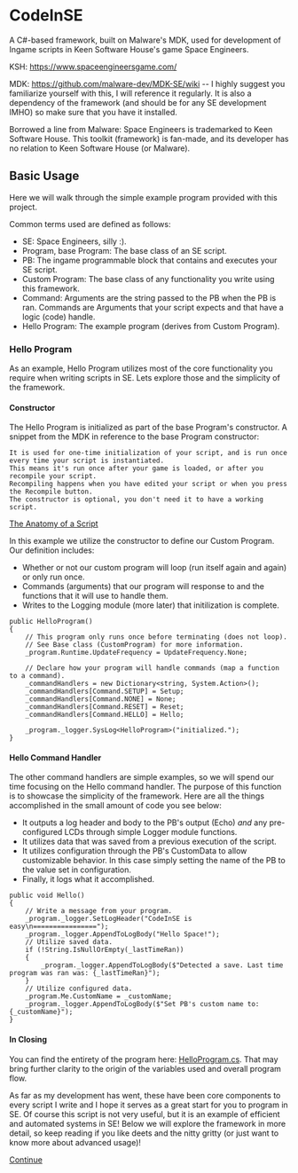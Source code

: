 # CodeInSE
A C#-based framework, built on Malware's MDK, used for development of Ingame scripts in Keen Software House's game Space Engineers.

KSH: https://www.spaceengineersgame.com/

MDK: https://github.com/malware-dev/MDK-SE/wiki -- I highly suggest you
familiarize yourself with this, I will reference it regularly. It is also
a dependency of the framework (and should be for any SE development IMHO)
so make sure that you have it installed.

Borrowed a line from Malware:
Space Engineers is trademarked to Keen Software House. This toolkit (framework) is fan-made, and its developer has no relation to Keen Software House (or Malware).

## Basic Usage
Here we will walk through the simple example program provided with this project.

Common terms used are defined as follows:
* SE: Space Engineers, silly :).
* Program, base Program: The base class of an SE script.
* PB: The ingame programmable block that contains and executes your SE script.
* Custom Program: The base class of any functionality you write using this framework.
* Command: Arguments are the string passed to the PB when the PB is ran. Commands are Arguments that your script expects and that have a logic (code) handle.
* Hello Program: The example program (derives from Custom Program).

### Hello Program
As an example, Hello Program utilizes most of the core functionality you require when writing scripts in SE. Lets explore those and the simplicity of the framework.

#### Constructor
The Hello Program is initialized as part of the base Program's constructor. A snippet from the MDK in reference to the base Program constructor:
```
It is used for one-time initialization of your script, and is run once every time your script is instantiated.
This means it's run once after your game is loaded, or after you recompile your script.
Recompiling happens when you have edited your script or when you press the Recompile button.
The constructor is optional, you don't need it to have a working script.

```
[The Anatomy of a Script](https://github.com/malware-dev/MDK-SE/wiki/The-Anatomy-of-a-Script)

In this example we utilize the constructor to define our Custom Program. Our definition includes:
* Whether or not our custom program will loop (run itself again and again) or only run once.
* Commands (arguments) that our program will response to and the functions that it will use to handle them.
* Writes to the Logging module (more later) that initilization is complete.
```
public HelloProgram()
{
    // This program only runs once before terminating (does not loop).
    // See Base class (CustomProgram) for more information.
    _program.Runtime.UpdateFrequency = UpdateFrequency.None;

    // Declare how your program will handle commands (map a function to a command).
    _commandHandlers = new Dictionary<string, System.Action>();
    _commandHandlers[Command.SETUP] = Setup;
    _commandHandlers[Command.NONE] = None;
    _commandHandlers[Command.RESET] = Reset;
    _commandHandlers[Command.HELLO] = Hello;

    _program._logger.SysLog<HelloProgram>("initialized.");
}
```
#### Hello Command Handler
The other command handlers are simple examples, so we will spend our time focusing on the Hello command handler.
The purpose of this function is to showcase the simplicity of the framework. Here are all the things accomplished in the small amount of code you see below:
* It outputs a log header and body to the PB's output (Echo) _and_
  any pre-configured LCDs through simple Logger module functions.
* It utilizes data that was saved from a previous execution of the script.
* It utilizes configuration through the PB's CustomData to allow customizable behavior.
  In this case simply setting the name of the PB to the value set in configuration.
* Finally, it logs what it accomplished.

```
public void Hello()
{
    // Write a message from your program.
    _program._logger.SetLogHeader("CodeInSE is easy\n================");
    _program._logger.AppendToLogBody("Hello Space!");
    // Utilize saved data.
    if (!String.IsNullOrEmpty(_lastTimeRan))
    {
        _program._logger.AppendToLogBody($"Detected a save. Last time program was ran was: {_lastTimeRan}");
    }
    // Utilize configured data.
    _program.Me.CustomName = _customName;
    _program._logger.AppendToLogBody($"Set PB's custom name to: {_customName}");
}
```

#### In Closing

You can find the entirety of the program here: [HelloProgram.cs](CodeInSE/HelloProgram.cs). That may bring further clarity to the origin of the variables used and overall program flow.

As far as my development has went, these have been core components to every script I write and I hope it serves as a great start for you to program in SE. Of course this script is not very useful, but it is an example of efficient and automated systems in SE! Below we will explore the framework in more detail, so keep reading if you like deets and the nitty gritty (or just want to know more about advanced usage)!
 
 
[Continue](DOC.md)
